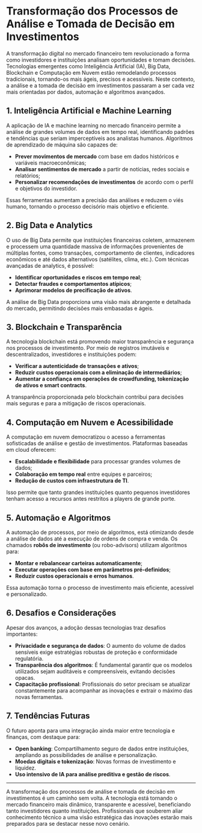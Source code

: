 # Transformação dos Processos de Análise e Tomada de Decisão em Investimentos

A transformação digital no mercado financeiro tem revolucionado a forma como investidores e instituições analisam oportunidades e tomam decisões. Tecnologias emergentes como Inteligência Artificial (IA), Big Data, Blockchain e Computação em Nuvem estão remodelando processos tradicionais, tornando-os mais ágeis, precisos e acessíveis. Neste contexto, a análise e a tomada de decisão em investimentos passaram a ser cada vez mais orientadas por dados, automação e algoritmos avançados.

## 1. Inteligência Artificial e Machine Learning

A aplicação de IA e machine learning no mercado financeiro permite a análise de grandes volumes de dados em tempo real, identificando padrões e tendências que seriam imperceptíveis aos analistas humanos. Algoritmos de aprendizado de máquina são capazes de:

- **Prever movimentos de mercado** com base em dados históricos e variáveis macroeconômicas;
- **Analisar sentimentos de mercado** a partir de notícias, redes sociais e relatórios;
- **Personalizar recomendações de investimentos** de acordo com o perfil e objetivos do investidor.

Essas ferramentas aumentam a precisão das análises e reduzem o viés humano, tornando o processo decisório mais objetivo e eficiente.

## 2. Big Data e Analytics

O uso de Big Data permite que instituições financeiras coletem, armazenem e processem uma quantidade massiva de informações provenientes de múltiplas fontes, como transações, comportamento de clientes, indicadores econômicos e até dados alternativos (satélites, clima, etc.). Com técnicas avançadas de analytics, é possível:

- **Identificar oportunidades e riscos em tempo real**;
- **Detectar fraudes e comportamentos atípicos**;
- **Aprimorar modelos de precificação de ativos**.

A análise de Big Data proporciona uma visão mais abrangente e detalhada do mercado, permitindo decisões mais embasadas e ágeis.

## 3. Blockchain e Transparência

A tecnologia blockchain está promovendo maior transparência e segurança nos processos de investimento. Por meio de registros imutáveis e descentralizados, investidores e instituições podem:

- **Verificar a autenticidade de transações e ativos**;
- **Reduzir custos operacionais com a eliminação de intermediários**;
- **Aumentar a confiança em operações de crowdfunding, tokenização de ativos e smart contracts**.

A transparência proporcionada pelo blockchain contribui para decisões mais seguras e para a mitigação de riscos operacionais.

## 4. Computação em Nuvem e Acessibilidade

A computação em nuvem democratizou o acesso a ferramentas sofisticadas de análise e gestão de investimentos. Plataformas baseadas em cloud oferecem:

- **Escalabilidade e flexibilidade** para processar grandes volumes de dados;
- **Colaboração em tempo real** entre equipes e parceiros;
- **Redução de custos com infraestrutura de TI**.

Isso permite que tanto grandes instituições quanto pequenos investidores tenham acesso a recursos antes restritos a players de grande porte.

## 5. Automação e Algoritmos

A automação de processos, por meio de algoritmos, está otimizando desde a análise de dados até a execução de ordens de compra e venda. Os chamados **robôs de investimento** (ou robo-advisors) utilizam algoritmos para:

- **Montar e rebalancear carteiras automaticamente**;
- **Executar operações com base em parâmetros pré-definidos**;
- **Reduzir custos operacionais e erros humanos**.

Essa automação torna o processo de investimento mais eficiente, acessível e personalizado.

## 6. Desafios e Considerações

Apesar dos avanços, a adoção dessas tecnologias traz desafios importantes:

- **Privacidade e segurança de dados**: O aumento do volume de dados sensíveis exige estratégias robustas de proteção e conformidade regulatória.
- **Transparência dos algoritmos**: É fundamental garantir que os modelos utilizados sejam auditáveis e compreensíveis, evitando decisões opacas.
- **Capacitação profissional**: Profissionais do setor precisam se atualizar constantemente para acompanhar as inovações e extrair o máximo das novas ferramentas.

## 7. Tendências Futuras

O futuro aponta para uma integração ainda maior entre tecnologia e finanças, com destaque para:

- **Open banking**: Compartilhamento seguro de dados entre instituições, ampliando as possibilidades de análise e personalização.
- **Moedas digitais e tokenização**: Novas formas de investimento e liquidez.
- **Uso intensivo de IA para análise preditiva e gestão de riscos**.

---

A transformação dos processos de análise e tomada de decisão em investimentos é um caminho sem volta. A tecnologia está tornando o mercado financeiro mais dinâmico, transparente e acessível, beneficiando tanto investidores quanto instituições. Profissionais que souberem aliar conhecimento técnico a uma visão estratégica das inovações estarão mais preparados para se destacar nesse novo cenário.